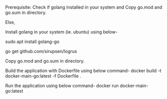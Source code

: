 Prerequisite:
Check if golang installed in your system and Copy go.mod and go.sum in directory.

Else,

Install golang in your system (ie. ubuntu) using below-

sudo apt install golang-go

go get github.com/sirupsen/logrus

Copy go.mod and go.sum in directory.

Build the application with Dockerfile using below command-
docker build -t docker-main-go:latest -f Dockerfile .

Run the application using below command-
docker run docker-main-go:latest

